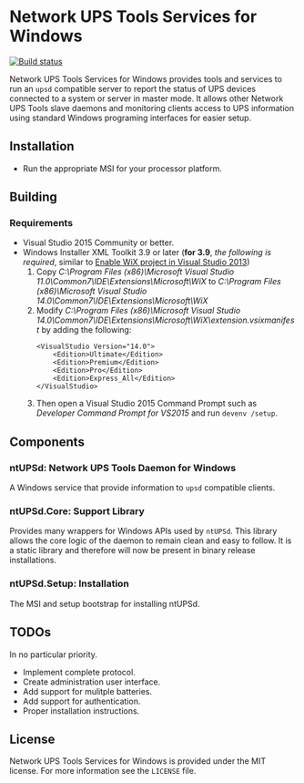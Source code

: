 # Network UPS Tools Services for Windows

[![Build status](https://ci.appveyor.com/api/projects/status/q52y8atr8qr4nxmm/branch/develop)](https://ci.appveyor.com/project/6XGate/ntupsd/branch/develop)

Network UPS Tools Services for Windows provides tools and services to run an `upsd` compatible
server to report the status of UPS devices connected to a system or server in master mode.  It
allows other Network UPS Tools slave daemons and monitoring clients access to UPS information using
standard Windows programing interfaces for easier setup.

## Installation

- Run the appropriate MSI for your processor platform.

## Building

### Requirements

- Visual Studio 2015 Community or better.
- Windows Installer XML Toolkit 3.9 or later (**for 3.9**, _the following is required_, similar to
  [Enable WiX project in Visual Studio 2013](http://stackoverflow.com/questions/19448343/enable-wix-project-in-visual-studio-2013))
    1. Copy _C:\Program Files (x86)\Microsoft Visual Studio 11.0\Common7\IDE\Extensions\Microsoft\WiX_
       to _C:\Program Files (x86)\Microsoft Visual Studio 14.0\Common7\IDE\Extensions\Microsoft\WiX_
    2. Modify _C:\Program Files (x86)\Microsoft Visual Studio 14.0\Common7\IDE\Extensions\Microsoft\WiX\extension.vsixmanifest_
       by adding the following:
       ```
       <VisualStudio Version="14.0">
           <Edition>Ultimate</Edition>
           <Edition>Premium</Edition>
           <Edition>Pro</Edition>
           <Edition>Express_All</Edition>
       </VisualStudio>
       ```
    3. Then open a Visual Studio 2015 Command Prompt such as _Developer Command Prompt for VS2015_
       and run `devenv /setup`.

## Components

### ntUPSd: Network UPS Tools Daemon for Windows

A Windows service that provide information to `upsd` compatible clients.

### ntUPSd.Core: Support Library

Provides many wrappers for Windows APIs used by `ntUPSd`.  This library allows the core logic of
the daemon to remain clean and easy to follow.  It is a static library and therefore will now be
present in binary release installations.

### ntUPSd.Setup: Installation

The MSI and setup bootstrap for installing ntUPSd.

## TODOs

In no particular priority.

- Implement complete protocol.
- Create administration user interface.
- Add support for mulitple batteries.
- Add support for authentication.
- Proper installation instructions.

## License

Network UPS Tools Services for Windows is provided under the MIT license.  For more information see
the `LICENSE` file.

